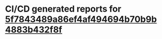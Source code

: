 # CI/CD generated reports for [5f7843489a86ef4af494694b70b9b4883b432f8f](https://github.com/hydephp/develop/commit/5f7843489a86ef4af494694b70b9b4883b432f8f)
